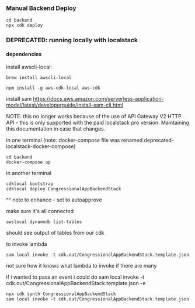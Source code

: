 ### Manual Backend Deploy

```
cd backend
npx cdk deploy
```

### DEPRECATED: running locally with localstack

#### dependencies

install awscli-local:

```
brew install awscli-local
```

```
npm install -g aws-cdk-local aws-cdk
```

install sam
https://docs.aws.amazon.com/serverless-application-model/latest/developerguide/install-sam-cli.html

NOTE: this no longer works because of the use of API Gateway V2 HTTP API - this is only supported with the paid
localstack pro version. Maintaining this documentation in case that changes.

in one terminal (note: docker-compose file was renamed deprecated-localstack-docker-compose)

```
cd backend
docker-compose up
```

in another terminal

```
cdklocal bootstrap
cdklocal deploy CongressionalAppBackendStack
```

^^ note to enhance - set to autoapprove

make sure it's all connected

```
awslocal dynamodb list-tables
```

should see output of tables from our cdk

to invoke lambda

```
sam local invoke -t cdk.out/CongressionalAppBackendStack.template.json
```

not sure how it knows what lambda to invoke if there are many

if i wanted to pass an event i could do sam local invoke -t cdk.out/CongressionalAppBackendStack.template.json -e <path to json even file>

```
npx cdk synth CongressionalAppBackendStack
sam local invoke -t cdk.out/CongressionalAppBackendStack.template.json
```
